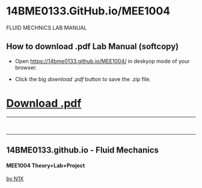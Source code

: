 # 14BME0133.GitHub.io/MEE1004
FLUID MECHNiCS LAB MANUAL

## How to download .pdf Lab Manual (softcopy)

- Open https://14bme0133.github.io/MEE1004/ in deskyop mode of your browser.

- Click the big *download .pdf* button to save the .zip file.

# [Download .pdf](MEE1004-LAB-MANUAL.pdf)


---

<br>
<hr>

## 14BME0133.github.io - Fluid Mechanics 

#### MEE1004 Theory+Lab+Project
[by N1X](http://twitter.com/itsN1X)
